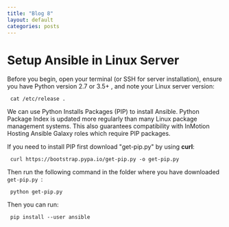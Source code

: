 ```yaml
---
title: "Blog 8"
layout: default
categories: posts
---
```

<h1> Setup Ansible in Linux Server</h1>
<p> Before you begin, open your terminal (or SSH for server installation), ensure you have Python version 2.7 or 3.5+ , and note your Linux server version:
  
<pre><code> cat /etc/release . </code></pre> </p>

<p> We can use Python Installs Packages (PIP) to install Ansible. Python Package Index is updated more regularly than many Linux package management systems. This also guarantees compatibility with InMotion Hosting Ansible Galaxy roles which require PIP packages.</p>

<p> If you need to install PIP first download "get-pip.py" by using <b>curl</b>: </p>

<pre><code> curl https://bootstrap.pypa.io/get-pip.py -o get-pip.py </code></pre>

<p> Then run the following command in the folder where you have downloaded <code> get-pip.py </code>: </p>

<pre><code> python get-pip.py </code></pre>

<p> Then you can run: </p>

<pre><code> pip install --user ansible </code></pre>
